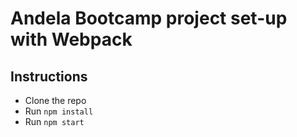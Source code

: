 # Andela Bootcamp project set-up with Webpack 

## Instructions

* Clone the repo
* Run `npm install`
* Run `npm start`
